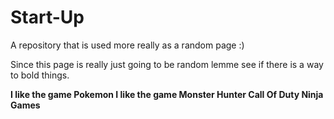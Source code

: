 # Start-Up
A repository that is used more really as a random page :)


Since this page is really just going to be random lemme see 
if there is a way to bold things.

<b> <l1> I like the game Pokemon 
I like the game Monster Hunter
Call Of Duty
Ninja Games
</b>

